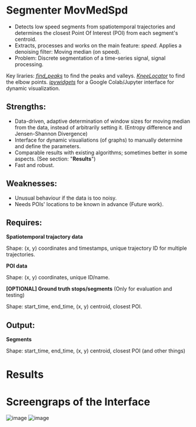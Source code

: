 # Segmenter MovMedSpd
- Detects low speed segments from spatiotemporal trajectories and determines the closest Point Of Interest (POI) from each segment's centroid.
- Extracts, processes and works on the main feature: _speed_. Applies a denoising filter: Moving median (on speed).
- Problem: Discrete segmentation of a time-series signal, signal processing.

Key liraries:
_[find_peaks](https://docs.scipy.org/doc/scipy/reference/generated/scipy.signal.find_peaks.html)_ to find the peaks and valleys.
_[KneeLocator](https://pypi.org/project/kneed/)_ to find the elbow points.
_[ipywidgets](https://ipywidgets.readthedocs.io/en/stable/)_ for a Google Colab/Jupyter interface for dynamic visualization.

## Strengths:
- Data-driven, adaptive determination of window sizes for moving median from the data, instead of arbitrarily setting it. (Entropy difference and Jensen-Shannon Divergence)
- Interface for dynamic visualiations (of graphs) to manually determine and define the parameters.
- Comparable results with existing algorithms; sometimes better in some aspects. (See section: "**Results**")
- Fast and robust.

## Weaknesses:
- Unusual behaviour if the data is too noisy.
- Needs POIs' locations to be known in advance (Future work).

## Requires:
**Spatiotemporal trajactory data**

Shape: (x, y) coordinates and timestamps, unique trajectory ID for multiple trajectories.

**POI data**

Shape: (x, y) coordinates, unique ID/name.

**[OPTIONAL] Ground truth stops/segments** (Only for evaluation and testing)

Shape: start_time, end_time, (x, y) centroid, closest POI.

## Output:
**Segments**

Shape: start_time, end_time, (x, y) centroid, closest POI (and other things)

# Results



# Screengraps of the Interface

![image](https://github.com/sumdher/MovMedSpdEval/assets/26754139/7d983d04-8dbb-4e41-beef-9d9109d19f02)
![image](https://github.com/sumdher/MovMedSpdEval/assets/26754139/802dacfd-72ad-43a9-a9b3-fea0da9b9105)



